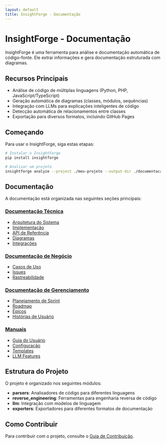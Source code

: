 ```yaml
---
layout: default
title: InsightForge - Documentação
---
```


# InsightForge - Documentação

InsightForge é uma ferramenta para análise e documentação automática de código-fonte. Ele extrai informações e gera documentação estruturada com diagramas.

## Recursos Principais

- Análise de código de múltiplas linguagens (Python, PHP, JavaScript/TypeScript)
- Geração automática de diagramas (classes, módulos, sequências)
- Integração com LLMs para explicações inteligentes de código
- Detecção automática de relacionamentos entre classes
- Exportação para diversos formatos, incluindo GitHub Pages

## Começando

Para usar o InsightForge, siga estas etapas:

```bash
# Instalar o InsightForge
pip install insightforge

# Analisar um projeto
insightforge analyze --project ./meu-projeto --output-dir ./documentacao
```

## Documentação

A documentação está organizada nas seguintes seções principais:

### [Documentação Técnica](technical/README.md)
- [Arquitetura do Sistema](technical/architecture/system_architecture.md)
- [Implementação](technical/implementation/LLM_Integration_implementation.md)
- [API de Referência](technical/api/index.md)
- [Diagramas](technical/diagrams/index.md)
- [Integrações](technical/integration/llm_api_integration.md)

### [Documentação de Negócio](business/README.md)
- [Casos de Uso](business/usecases/UC-001_code_analysis.md)
- [Issues](business/issues/ISSUE-001_class_inheritance.md)
- [Rastreabilidade](business/traceability/traceability_matrix.md)

### [Documentação de Gerenciamento](management/README.md)
- [Planejamento de Sprint](management/planning/sprint_planning.md)
- [Roadmap](management/planning/roadmap.md)
- [Épicos](management/epics/EP-001_code_analysis.md)
- [Histórias de Usuário](management/userstories/US-001_python_code_analysis.md)

### [Manuais](manuals/user_guide.md)
- [Guia do Usuário](manuals/user_guide.md)
- [Configuração](manuals/configuration.md)
- [Templates](manuals/templates/overview.md)
- [LLM Features](manuals/llm_features.md)

## Estrutura do Projeto

O projeto é organizado nos seguintes módulos:

- **parsers**: Analisadores de código para diferentes linguagens
- **reverse_engineering**: Ferramentas para engenharia reversa de código
- **llm**: Integração com modelos de linguagem
- **exporters**: Exportadores para diferentes formatos de documentação

## Como Contribuir

Para contribuir com o projeto, consulte o [Guia de Contribuição](guidelines/contributing.md).
